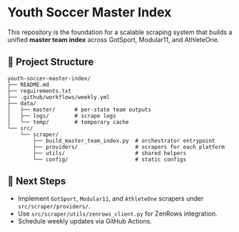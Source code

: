 
# Youth Soccer Master Index

This repository is the foundation for a scalable scraping system that builds a unified **master team index** across GotSport, Modular11, and AthleteOne.

## 📁 Project Structure

```
youth-soccer-master-index/
├── README.md
├── requirements.txt
├── .github/workflows/weekly.yml
├── data/
│   ├── master/      # per-state team outputs
│   ├── logs/        # scrape logs
│   └── temp/        # temporary cache
└── src/
    └── scraper/
        ├── build_master_team_index.py  # orchestrator entrypoint
        ├── providers/                  # scrapers for each platform
        ├── utils/                      # shared helpers
        └── config/                     # static configs
```

## 🧠 Next Steps
- Implement `GotSport`, `Modular11`, and `AthleteOne` scrapers under `src/scraper/providers/`.
- Use `src/scraper/utils/zenrows_client.py` for ZenRows integration.
- Schedule weekly updates via GitHub Actions.
